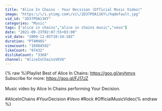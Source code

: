 ```yaml
---
title: "Alice In Chains - Your Decision (Official Music Video)"
image: "https:\/\/i.ytimg.com\/vi\/2D37POA11KY\/hqdefault.jpg"
vid_id: "2D37POA11KY"
categories: "Music"
tags: ["alice in chains","alice in chains music","vevo"]
date: "2021-09-23T02:07:55+03:00"
vid_date: "2009-12-05T10:34:10Z"
duration: "PT4M40S"
viewcount: "16984592"
likeCount: "97432"
dislikeCount: "3368"
channel: "AliceInChainsVEVO"
---
```

{% raw %}Playlist Best of Alice In Chains: <a rel="nofollow" target="blank" href="https://goo.gl/wyhmvs">https://goo.gl/wyhmvs</a><br />Subscribe for more: <a rel="nofollow" target="blank" href="https://goo.gl/FJ17JZ">https://goo.gl/FJ17JZ</a><br /><br />Music video by Alice In Chains performing Your Decision.<br /><br />#AliceInChains #YourDecision #Vevo #Rock #OfficialMusicVideo{% endraw %}
